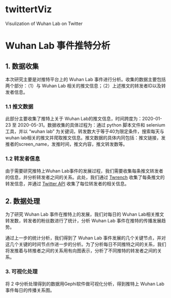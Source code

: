 # twittertViz
Visulization of Wuhan Lab on Twitter 
# Wuhan Lab 事件推特分析

## 1. 数据收集

本次研究主要是对推特平台上的 Wuhan Lab 事件进行分析。收集的数据主要包括两个部分：（1）与 Wuhan Lab 相关的推文信息；（2）上述推文的转发者ID以及转发者信息。

### 1.1 推文数据

此部分主要收集了推特上关于 Wuhan Lab的推文信息，时间跨度为：2020-01-23 至 2020-05-31。数据收集的具体过程为：通过 python 脚本文件和  selenium 工具，并以 “wuhan lab” 为关键词，转发数大于等于40为限定条件，搜索每天与wuhan lab相关的推文并爬取推文信息。推文数据的具体内同包括：推文链接，发推者的screen_name，发推时间，推文内容，推文转发数等。

### 1.2 转发者信息

由于需要研究推特上Wuhan Lab事件的发展过程，我们需要收集每条推文转发者的信息，并分析转发者之间的关系。此处，我们通过 [Twrench](https://pickaw.app/) 收集了每条推文的转发信息，并通过 [Twitter API](https://developer.twitter.com/en) 收集了每位转发者的相关信息。

## 2. 数据处理

为了研究 Wuhan Lab 事件在推特上的发展，我们对每日的 Wuhan Lab相关推文转发数，转发者的粉丝数进行了统计，分析 Wuhan Lab 事件在推特的传播发展趋势。

通过上一步的统计分析，我们得到了 Wuhan Lab 事件发展的几个关键节点，并对这几个关键的时间节点作进一步的分析。为了分析每日不同推特之间的关系，我们将发推着与转推者之间的关系用有向图表示，分析了不同推特的转发者之间的关系。

### 3. 可视化处理

将 2 中分析处理得到的数据用Gephi软件做可视化分析，得到推特上 Wuhan Lab事件每日的传播关系图。



